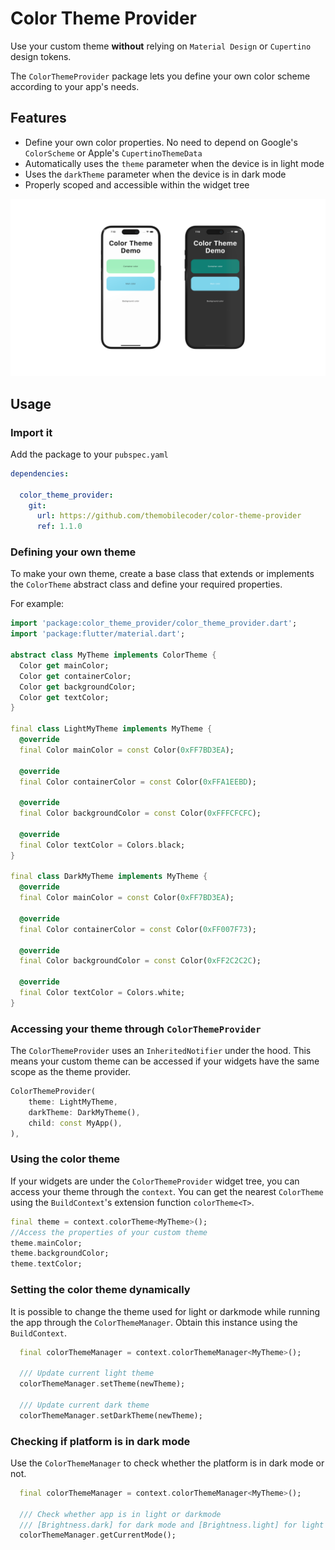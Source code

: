 # Color Theme Provider

Use your custom theme **without** relying on `Material Design` or `Cupertino` design tokens.

The `ColorThemeProvider` package lets you define your own color scheme according to your app's needs.

## Features
- Define your own color properties. No need to depend on Google's `ColorScheme` or Apple's `CupertinoThemeData`
- Automatically uses the `theme` parameter when the device is in light mode
- Uses the `darkTheme` parameter when the device is in dark mode
- Properly scoped and accessible within the widget tree

![image caption](screenshots/example-screenshot.png)

## Usage

### Import it

Add the package to your `pubspec.yaml`

```yaml
dependencies:
  
  color_theme_provider:
    git:
      url: https://github.com/themobilecoder/color-theme-provider
      ref: 1.1.0
```


### Defining your own theme

To make your own theme, create a base class that extends or implements the `ColorTheme` abstract class and define your required properties.

For example:

```dart 
import 'package:color_theme_provider/color_theme_provider.dart';
import 'package:flutter/material.dart';

abstract class MyTheme implements ColorTheme {
  Color get mainColor;
  Color get containerColor;
  Color get backgroundColor;
  Color get textColor;
}

final class LightMyTheme implements MyTheme {
  @override
  final Color mainColor = const Color(0xFF7BD3EA);

  @override
  final Color containerColor = const Color(0xFFA1EEBD);

  @override
  final Color backgroundColor = const Color(0xFFFCFCFC);

  @override
  final Color textColor = Colors.black;
}

final class DarkMyTheme implements MyTheme {
  @override
  final Color mainColor = const Color(0xFF7BD3EA);

  @override
  final Color containerColor = const Color(0xFF007F73);

  @override
  final Color backgroundColor = const Color(0xFF2C2C2C);

  @override
  final Color textColor = Colors.white;
}
```

### Accessing your theme through `ColorThemeProvider`

The `ColorThemeProvider` uses an `InheritedNotifier` under the hood. This means your custom theme can be accessed if your widgets have the same scope as the theme provider.

```dart
ColorThemeProvider(
    theme: LightMyTheme,
    darkTheme: DarkMyTheme(),
    child: const MyApp(),
),
```

### Using the color theme

If your widgets are under the `ColorThemeProvider` widget tree, you can access your theme through the `context`. You can get the nearest `ColorTheme` using the `BuildContext`'s extension function `colorTheme<T>`.

```dart
final theme = context.colorTheme<MyTheme>();
//Access the properties of your custom theme
theme.mainColor;
theme.backgroundColor;
theme.textColor;
```

### Setting the color theme dynamically

It is possible to change the theme used for light or darkmode while running the app through the `ColorThemeManager`. Obtain this instance using the `BuildContext`.

```dart
  final colorThemeManager = context.colorThemeManager<MyTheme>();

  /// Update current light theme
  colorThemeManager.setTheme(newTheme);

  /// Update current dark theme
  colorThemeManager.setDarkTheme(newTheme);
```

### Checking if platform is in dark mode

Use the `ColorThemeManager` to check whether the platform is in dark mode or not.

```dart
  final colorThemeManager = context.colorThemeManager<MyTheme>();

  /// Check whether app is in light or darkmode
  /// [Brightness.dark] for dark mode and [Brightness.light] for light mode;
  colorThemeManager.getCurrentMode();
```
